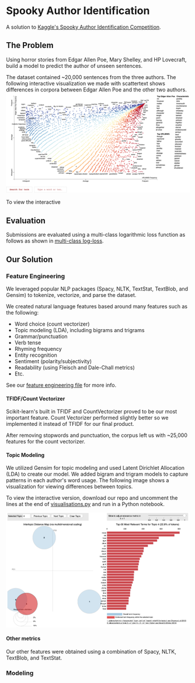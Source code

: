# Spooky Author Identification
A solution to [Kaggle's Spooky Author Identification Competition](https://www.kaggle.com/c/spooky-author-identification).

## The Problem
Using horror stories from Edgar Allen Poe, Mary Shelley, and HP Lovecraft, build a model to predict the author of unseen sentences.  

The dataset contained ~20,000 sentences from the three authors. The following interactive visualization we made with scattertext shows differences in corpora between Edgar Allen Poe and the other two authors.
![scatterText visualization](scatter_text_vis.png)

To view the interactive

## Evaluation
Submissions are evaluated using a multi-class logarithmic loss function as follows as shown in [multi-class log-loss](https://www.kaggle.com/c/spooky-author-identification/overview/evaluation).

## Our Solution

### Feature Engineering
We leveraged popular NLP packages (Spacy, NLTK, TextStat, TextBlob, and Gensim) to tokenize, vectorize, and parse the dataset.

We created natural language features based around many features such as the following:
- Word choice (count vectorizer)
- Topic modeling (LDA), including bigrams and trigrams
- Grammar/punctuation
- Verb tense
- Rhyming frequency
- Entity recognition
- Sentiment (polarity/subjectivity)
- Readability (using Fleisch and Dale-Chall metrics)
- Etc.

See our [feature engineering file](https://github.com/jeremyreikes/author_classification/blob/master/feature_engineering.py) for more info.

#### TFIDF/Count Vectorizer
Scikit-learn's built in TFIDF and CountVectorizer proved to be our most important feature.  Count Vectorizer performed slightly better so we implemented it instead of TFIDF for our final product.  

After removing stopwords and punctuation, the corpus left us with ~25,000 features for the count vectorizer.

#### Topic Modeling
We utilized Gensim for topic modeling and used Latent Dirichlet Allocation (LDA) to create our model.  We added bigram and trigram models to capture patterns in each author's word usage.  The following image shows a visualization for viewing differences between topics.

To view the interactive version, download our repo and uncomment the lines at the end of [visualisations.py](https://github.com/jeremyreikes/author_classification/blob/master/visualisations.py) and run in a Python notebook.

![topicModeling visualization](topic_modeling_vis.png)

#### Other metrics
Our other features were obtained using a combination of Spacy, NLTK, TextBlob, and TextStat.

### Modeling
